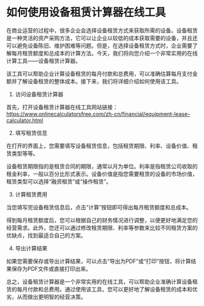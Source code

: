 如何使用设备租赁计算器在线工具
===============

在商业运营的过程中，很多企业会选择设备租赁方式来获取所需的设备。设备租赁是一种灵活的资产采购方法，它可以让企业以较低的成本获取需要的设备，并且还可以避免设备陈旧、维护困难等问题。但是，在选择设备租赁方式时，企业需要了解每月租赁额度和总成本的计算方法。今天，我们将向您介绍一个非常实用的在线计算工具——设备租赁计算器。

该工具可以帮助企业计算设备租赁的每月付款和总费用，可以准确估算每月支付金额并了解设备租赁的整体成本。接下来，我们将详细介绍如何使用该工具。

1. 访问设备租赁计算器

首先，打开设备租赁计算器在线工具网站链接：<https://www.onlinecalculatorsfree.com/zh-cn/financial/equipment-lease-calculator.html>

2. 填写租赁信息

在打开的界面上，您需要填写设备租赁信息，包括租赁期限、利率、设备价值、租赁类型等等。

设备租赁期限指的是租赁合同的期限，通常以月为单位。利率是指租赁公司收取的租金利率，一般以百分比形式表示。设备价值是指您需要租赁的设备的市场价值，租赁类型可以选择“融资租赁”或“操作租赁”。

3. 计算租赁费用

当您填写完设备租赁信息后，点击“计算”按钮即可得出每月租赁额度和总成本。

得到每月租赁额度后，您可以根据自己的财务情况进行调整，以便更好地满足您的经营需求。此外，您还可以通过修改租赁期限、利率等参数来比较不同租赁方案的优缺点，找到最适合自己的方案。

4. 导出计算结果

如果您需要保存或导出计算结果，可以点击“导出为PDF”或“打印”按钮，将计算结果保存为PDF文件或直接打印出来。

总之，设备租赁计算器是一个非常实用的在线工具，可以帮助企业准确计算设备租赁的每月付款和总费用。通过使用该工具，您可以更好地了解设备租赁的成本和优劣，从而做出更明智的经营决策。